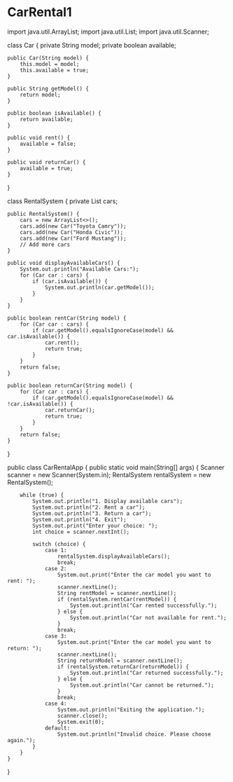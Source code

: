 # CarRental1
import java.util.ArrayList;
import java.util.List;
import java.util.Scanner;

class Car {
    private String model;
    private boolean available;

    public Car(String model) {
        this.model = model;
        this.available = true;
    }

    public String getModel() {
        return model;
    }

    public boolean isAvailable() {
        return available;
    }

    public void rent() {
        available = false;
    }

    public void returnCar() {
        available = true;
    }
}

class RentalSystem {
    private List<Car> cars;

    public RentalSystem() {
        cars = new ArrayList<>();
        cars.add(new Car("Toyota Camry"));
        cars.add(new Car("Honda Civic"));
        cars.add(new Car("Ford Mustang"));
        // Add more cars
    }

    public void displayAvailableCars() {
        System.out.println("Available Cars:");
        for (Car car : cars) {
            if (car.isAvailable()) {
                System.out.println(car.getModel());
            }
        }
    }

    public boolean rentCar(String model) {
        for (Car car : cars) {
            if (car.getModel().equalsIgnoreCase(model) && car.isAvailable()) {
                car.rent();
                return true;
            }
        }
        return false;
    }

    public boolean returnCar(String model) {
        for (Car car : cars) {
            if (car.getModel().equalsIgnoreCase(model) && !car.isAvailable()) {
                car.returnCar();
                return true;
            }
        }
        return false;
    }
}

public class CarRentalApp {
    public static void main(String[] args) {
        Scanner scanner = new Scanner(System.in);
        RentalSystem rentalSystem = new RentalSystem();

        while (true) {
            System.out.println("1. Display available cars");
            System.out.println("2. Rent a car");
            System.out.println("3. Return a car");
            System.out.println("4. Exit");
            System.out.print("Enter your choice: ");
            int choice = scanner.nextInt();

            switch (choice) {
                case 1:
                    rentalSystem.displayAvailableCars();
                    break;
                case 2:
                    System.out.print("Enter the car model you want to rent: ");
                    scanner.nextLine();
                    String rentModel = scanner.nextLine();
                    if (rentalSystem.rentCar(rentModel)) {
                        System.out.println("Car rented successfully.");
                    } else {
                        System.out.println("Car not available for rent.");
                    }
                    break;
                case 3:
                    System.out.print("Enter the car model you want to return: ");
                    scanner.nextLine();
                    String returnModel = scanner.nextLine();
                    if (rentalSystem.returnCar(returnModel)) {
                        System.out.println("Car returned successfully.");
                    } else {
                        System.out.println("Car cannot be returned.");
                    }
                    break;
                case 4:
                    System.out.println("Exiting the application.");
                    scanner.close();
                    System.exit(0);
                default:
                    System.out.println("Invalid choice. Please choose again.");
            }
        }
    }
}
